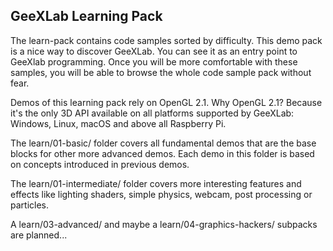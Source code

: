<h2>GeeXLab Learning Pack</h2>

The learn-pack contains code samples sorted by difficulty.
This demo pack is a nice way to discover GeeXLab. You can see it
as an entry point to GeeXlab programming. Once you will be 
more comfortable with these samples, you will be able to browse
the whole code sample pack without fear.

Demos of this learning pack rely on OpenGL 2.1. Why OpenGL 2.1?
Because it's the only 3D API available on all platforms supported
by GeeXLab: Windows, Linux, macOS and above all Raspberry Pi.

The learn/01-basic/ folder covers all fundamental demos that are 
the base blocks for other more advanced demos. Each demo in this 
folder is based on concepts introduced in previous demos. 

The learn/01-intermediate/ folder covers more interesting features 
and effects like lighting shaders, simple physics, webcam, post 
processing or particles.

A learn/03-advanced/ and maybe a learn/04-graphics-hackers/
subpacks are planned...

